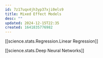 ```yaml
---
id: 7z17uqx4jh3yp37xji0els9
title: Mixed Effect Models
desc: ""
updated: 2024-12-15T22:35
created: 1641835776982
---
```



[[science.stats.Regression.Linear Regression]]

[[science.stats.Deep Neural Networks]]

